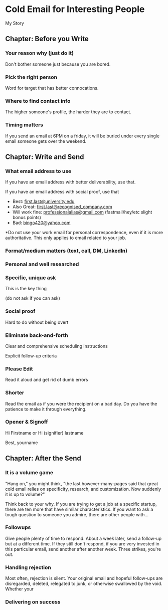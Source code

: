# Cold Email for Interesting People

My Story

## Chapter: Before you Write

### Your reason why (just do it)

Don't bother someone just because you are bored.

### Pick the right person

Word for target that has better connocations.

### Where to find contact info

The higher someone's profile, the harder they are to contact.

### Timing matters

If you send an email at 6PM on a friday, it will be buried under every single email someone gets over the weekend.

## Chapter: Write and Send

### What email address to use

If you have an email address with better deliverability, use that.

If you have an email address with social proof, use that

* Best: first.last@university.edu
* Also Great: first.last@recognised_company.com
* Will work fine: professionalalias@gmail.com (fastmail/hey/etc slight bonus points)
* Bad: bingo420@yahoo.com

*Do not use your work email for personal correspondence, even if it is more authoritative. This only applies to email related to your job.

### Format/medium matters (text, call, DM, LinkedIn)



### Personal and well researched



### Specific, unique ask

This is the key thing

(do not ask if you can ask)

### Social proof

Hard to do without being overt

### Eliminate back-and-forth

Clear and comprehensive scheduling instructions

Explicit follow-up criteria

### Please Edit

Read it aloud and get rid of dumb errors

### Shorter

Read the email as if you were the recipient on a bad day. Do you have the patience to make it through everything.

### Opener & Signoff

Hi Firstname or Hi (signifier) lastname

Best, yourname

## Chapter: After the Send

### It is a volume game

"Hang on," you might think, "the last however-many-pages said that great cold email relies on specificity, research, and customization. Now suddenly it is up to volume?"

Think back to your why. If you are trying to get a job at a specific startup, there are ten more that have similar characteristics. If you want to ask a tough question to someone you admire, there are other people with...

### Followups

Give people plenty of time to respond. About a week later, send a follow-up but at a different time. If they still don't respond, if you are very invested in this particular email, send another after another week. Three strikes, you're out.

### Handling rejection

Most often, rejection is silent. Your original email and hopeful follow-ups are disregarded, deleted, relegated to junk, or otherwise swallowed by the void. Whether your 

### Delivering on success

